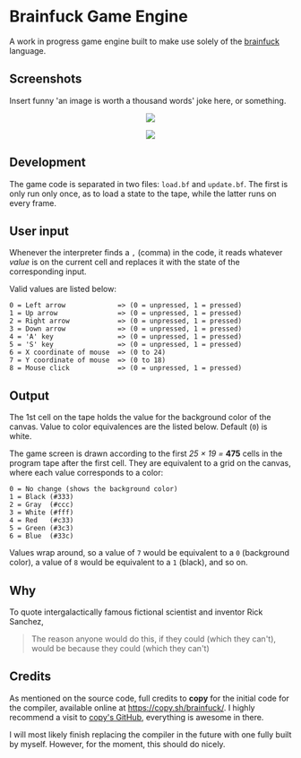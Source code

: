 # Brainfuck Game Engine

A work in progress game engine built to make use solely of the
[brainfuck](https://en.wikipedia.org/wiki/Brainfuck) language.


## Screenshots

Insert funny 'an image is worth a thousand words' joke here, or something.

<p align="center">
    <img src="http://i.imgur.com/tJHTYdF.png"/>
</p>
<p align="center">
    <img src="http://i.imgur.com/cYNrGWa.png"/>
</p>


## Development

The game code is separated in two files: `load.bf` and `update.bf`.
The first is only run only once, as to load a state to the tape, while
the latter runs on every frame.


## User input

Whenever the interpreter finds a `,` (comma) in the code, it reads whatever
*value* is on the current cell and replaces it with the state of the 
corresponding input.

Valid values are listed below:

    0 = Left arrow             => (0 = unpressed, 1 = pressed)
    1 = Up arrow               => (0 = unpressed, 1 = pressed)
    2 = Right arrow            => (0 = unpressed, 1 = pressed)
    3 = Down arrow             => (0 = unpressed, 1 = pressed)
    4 = 'A' key                => (0 = unpressed, 1 = pressed)
    5 = 'S' key                => (0 = unpressed, 1 = pressed)
    6 = X coordinate of mouse  => (0 to 24)
    7 = Y coordinate of mouse  => (0 to 18)
    8 = Mouse click            => (0 = unpressed, 1 = pressed)


## Output

The 1st cell on the tape holds the value for the background color of the
canvas. Value to color equivalences are the listed below. Default (`0`)
is white.

The game screen is drawn according to the first *25 × 19 =* **475**
cells in the program tape after the first cell. They are equivalent to a grid
on the canvas, where each value corresponds to a color:

    0 = No change (shows the background color)
    1 = Black (#333)
    2 = Gray  (#ccc)
    3 = White (#fff)
    4 = Red   (#c33)
    5 = Green (#3c3)
    6 = Blue  (#33c)

Values wrap around, so a value of `7` would be equivalent to a `0` (background
color), a value of `8` would be equivalent to a `1` (black), and so on.


## Why

To quote intergalactically famous fictional scientist and inventor Rick Sanchez,

> The reason anyone would do this, if they could (which they can't), would be
  because they could (which they can't)


## Credits

As mentioned on the source code, full credits to **copy** for the initial code
for the compiler, available online at https://copy.sh/brainfuck/. I highly
recommend a visit to [copy's GitHub](https://github.com/copy/), everything is
awesome in there.

I will most likely finish replacing the compiler in the future with one fully
built by myself. However, for the moment, this should do nicely.